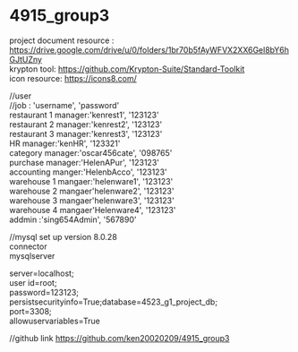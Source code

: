 # 4915_group3
project
document resource : https://drive.google.com/drive/u/0/folders/1br70b5fAyWFVX2XX6Gel8bY6hGJtUZny <br>
krypton tool: https://github.com/Krypton-Suite/Standard-Toolkit <br>
icon resource: https://icons8.com/


//user  
//job : 'username', 'password'</br>
restaurant 1 manager:'kenrest1', '123123'</br>
restaurant 2 manager:'kenrest2', '123123'</br>
restaurant 3 manager:'kenrest3', '123123'</br>
HR manager:'kenHR', '123321'</br>
category manager:'oscar456cate', '098765'</br>
purchase manager:'HelenAPur', '123123'</br>
accounting manger:'HelenbAcco', '123123'</br>
warehouse 1 mangaer:'helenware1', '123123'</br>
warehouse 2 mangaer'helenware2', '123123'</br>
warehouse 3 mangaer'helenware3', '123123'</br>
warehouse 4 mangaer'Helenware4', '123123'</br>
addmin :'sing654Admin', '567890'</br>




//mysql set up
version 8.0.28</br>
	connector</br>
	mysqlserver</br>

server=localhost;</br>
user id=root;</br>
password=123123;</br>
persistsecurityinfo=True;database=4523_g1_project_db;</br>
port=3308;</br>
allowuservariables=True</br>

//github link
https://github.com/ken20020209/4915_group3
